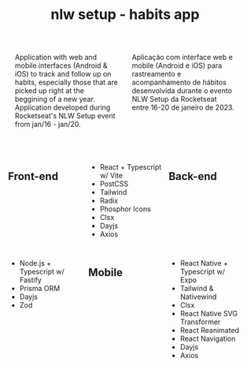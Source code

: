<div style="text-align: center">
<h1>nlw setup - habits app</h1>
</div>
<div style="display: grid; grid-template-columns: repeat(2,1fr); gap: 2em; padding: 2em"> 
<p>
Application with web and mobile interfaces (Android & iOS) to track and follow up on habits, especially those that are picked up right at the beggining of a new year. Application developed during Rocketseat's NLW Setup event from jan/16 - jan/20.
</p>
<p>
Aplicação com interface web e mobile (Android e iOS) para rastreamento e acompanhamento de hábitos desenvolvida durante o evento NLW Setup da Rocketseat entre 16-20 de janeiro de 2023.
</p>
</div>

<div style="display: grid; grid-template-columns: repeat(3,1fr); gap: 1em; padding: 1em"> 
<h2> Front-end</h2>

- React + Typescript w/ Vite
- PostCSS
- Tailwind
- Radix
- Phosphor Icons
- Clsx
- Dayjs
- Axios

<h2> Back-end </h2>

- Node.js + Typescript w/ Fastify
- Prisma ORM
- Dayjs
- Zod

<h2> Mobile </h2>

- React Native + Typescript w/ Expo
- Tailwind & Nativewind
- Clsx
- React Native SVG Transformer
- React Reanimated
- React Navigation
- Dayjs
- Axios
</div>
